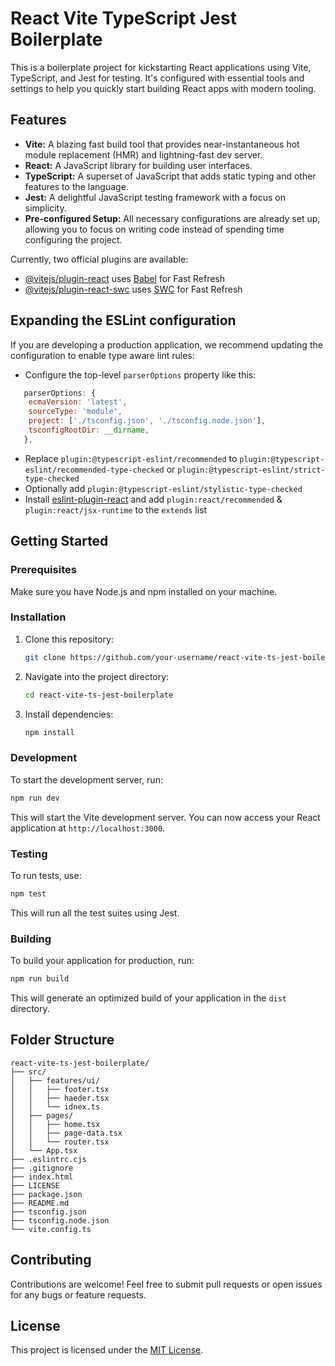 # React Vite TypeScript Jest Boilerplate

This is a boilerplate project for kickstarting React applications using Vite, TypeScript, and Jest for testing. It's configured with essential tools and settings to help you quickly start building React apps with modern tooling.

## Features

- **Vite:** A blazing fast build tool that provides near-instantaneous hot module replacement (HMR) and lightning-fast dev server.
- **React:** A JavaScript library for building user interfaces.
- **TypeScript:** A superset of JavaScript that adds static typing and other features to the language.
- **Jest:** A delightful JavaScript testing framework with a focus on simplicity.
- **Pre-configured Setup:** All necessary configurations are already set up, allowing you to focus on writing code instead of spending time configuring the project.

Currently, two official plugins are available:

- [@vitejs/plugin-react](https://github.com/vitejs/vite-plugin-react/blob/main/packages/plugin-react/README.md) uses [Babel](https://babeljs.io/) for Fast Refresh
- [@vitejs/plugin-react-swc](https://github.com/vitejs/vite-plugin-react-swc) uses [SWC](https://swc.rs/) for Fast Refresh

## Expanding the ESLint configuration

If you are developing a production application, we recommend updating the configuration to enable type aware lint rules:

- Configure the top-level `parserOptions` property like this:

```js
   parserOptions: {
    ecmaVersion: 'latest',
    sourceType: 'module',
    project: ['./tsconfig.json', './tsconfig.node.json'],
    tsconfigRootDir: __dirname,
   },
```

- Replace `plugin:@typescript-eslint/recommended` to `plugin:@typescript-eslint/recommended-type-checked` or `plugin:@typescript-eslint/strict-type-checked`
- Optionally add `plugin:@typescript-eslint/stylistic-type-checked`
- Install [eslint-plugin-react](https://github.com/jsx-eslint/eslint-plugin-react) and add `plugin:react/recommended` & `plugin:react/jsx-runtime` to the `extends` list

## Getting Started

### Prerequisites

Make sure you have Node.js and npm installed on your machine.

### Installation

1. Clone this repository:

   ```bash
   git clone https://github.com/your-username/react-vite-ts-jest-boilerplate.git
   ```

2. Navigate into the project directory:

   ```bash
   cd react-vite-ts-jest-boilerplate
   ```

3. Install dependencies:

   ```bash
   npm install
   ```

### Development

To start the development server, run:

```bash
npm run dev
```

This will start the Vite development server. You can now access your React application at `http://localhost:3000`.

### Testing

To run tests, use:

```bash
npm test
```

This will run all the test suites using Jest.

### Building

To build your application for production, run:

```bash
npm run build
```

This will generate an optimized build of your application in the `dist` directory.

## Folder Structure

```
react-vite-ts-jest-boilerplate/
├── src/                 
│   ├── features/ui/  
│   │   ├── footer.tsx
│   │   ├── haeder.tsx    
│   │   └── idnex.ts
│   ├── pages/           
│   │   ├── home.tsx
│   │   ├── page-data.tsx
│   │   └── router.tsx
│   └── App.tsx          
├── .eslintrc.cjs           
├── .gitignore           
├── index.html       
├── LICENSE         
├── package.json         
├── README.md            
├── tsconfig.json        
├── tsconfig.node.json        
└── vite.config.ts       
```

## Contributing

Contributions are welcome! Feel free to submit pull requests or open issues for any bugs or feature requests.

## License

This project is licensed under the [MIT License](LICENSE).
